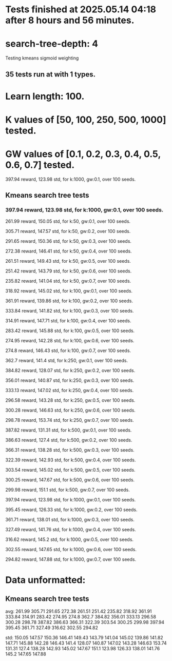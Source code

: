 # Tests finished at 2025.05.14 04:18 after 8 hours and 56 minutes.
# search-tree-depth: 4
Testing kmeans sigmoid weighting
## 35 tests run at with 1 types.
# Learn length: 100.
# K values of [50, 100, 250, 500, 1000] tested.
# GW values of [0.1, 0.2, 0.3, 0.4, 0.5, 0.6, 0.7] tested.

397.94 reward, 123.98 std, for k:1000, gw:0.1, over 100 seeds.


## Kmeans search tree tests
### 397.94 reward, 123.98 std, for k:1000, gw:0.1, over 100 seeds.

261.99 reward, 150.05 std, for k:50, gw:0.1, over 100 seeds.

305.71 reward, 147.57 std, for k:50, gw:0.2, over 100 seeds.

291.65 reward, 150.36 std, for k:50, gw:0.3, over 100 seeds.

272.38 reward, 146.41 std, for k:50, gw:0.4, over 100 seeds.

261.51 reward, 149.43 std, for k:50, gw:0.5, over 100 seeds.

251.42 reward, 143.79 std, for k:50, gw:0.6, over 100 seeds.

235.82 reward, 141.04 std, for k:50, gw:0.7, over 100 seeds.

318.92 reward, 145.02 std, for k:100, gw:0.1, over 100 seeds.

361.91 reward, 139.86 std, for k:100, gw:0.2, over 100 seeds.

333.84 reward, 141.82 std, for k:100, gw:0.3, over 100 seeds.

314.91 reward, 147.71 std, for k:100, gw:0.4, over 100 seeds.

283.42 reward, 145.88 std, for k:100, gw:0.5, over 100 seeds.

274.95 reward, 142.28 std, for k:100, gw:0.6, over 100 seeds.

274.8 reward, 146.43 std, for k:100, gw:0.7, over 100 seeds.

362.7 reward, 141.4 std, for k:250, gw:0.1, over 100 seeds.

384.82 reward, 128.07 std, for k:250, gw:0.2, over 100 seeds.

356.01 reward, 140.87 std, for k:250, gw:0.3, over 100 seeds.

333.13 reward, 147.02 std, for k:250, gw:0.4, over 100 seeds.

296.58 reward, 143.28 std, for k:250, gw:0.5, over 100 seeds.

300.28 reward, 146.63 std, for k:250, gw:0.6, over 100 seeds.

298.78 reward, 153.74 std, for k:250, gw:0.7, over 100 seeds.

387.82 reward, 131.31 std, for k:500, gw:0.1, over 100 seeds.

386.63 reward, 127.4 std, for k:500, gw:0.2, over 100 seeds.

366.31 reward, 138.28 std, for k:500, gw:0.3, over 100 seeds.

322.39 reward, 142.93 std, for k:500, gw:0.4, over 100 seeds.

303.54 reward, 145.02 std, for k:500, gw:0.5, over 100 seeds.

300.25 reward, 147.67 std, for k:500, gw:0.6, over 100 seeds.

299.98 reward, 151.1 std, for k:500, gw:0.7, over 100 seeds.

397.94 reward, 123.98 std, for k:1000, gw:0.1, over 100 seeds.

395.45 reward, 126.33 std, for k:1000, gw:0.2, over 100 seeds.

361.71 reward, 138.01 std, for k:1000, gw:0.3, over 100 seeds.

327.49 reward, 141.76 std, for k:1000, gw:0.4, over 100 seeds.

316.62 reward, 145.2 std, for k:1000, gw:0.5, over 100 seeds.

302.55 reward, 147.65 std, for k:1000, gw:0.6, over 100 seeds.

294.82 reward, 147.88 std, for k:1000, gw:0.7, over 100 seeds.


# Data unformatted:



## Kmeans search tree tests
avg:
261.99
305.71
291.65
272.38
261.51
251.42
235.82
318.92
361.91
333.84
314.91
283.42
274.95
274.8
362.7
384.82
356.01
333.13
296.58
300.28
298.78
387.82
386.63
366.31
322.39
303.54
300.25
299.98
397.94
395.45
361.71
327.49
316.62
302.55
294.82

std:
150.05
147.57
150.36
146.41
149.43
143.79
141.04
145.02
139.86
141.82
147.71
145.88
142.28
146.43
141.4
128.07
140.87
147.02
143.28
146.63
153.74
131.31
127.4
138.28
142.93
145.02
147.67
151.1
123.98
126.33
138.01
141.76
145.2
147.65
147.88
